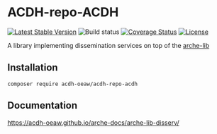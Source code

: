 # ACDH-repo-ACDH

[![Latest Stable Version](https://poser.pugx.org/acdh-oeaw/arche-lib-disserv/v/stable)](https://packagist.org/packages/acdh-oeaw/arche-lib-disserv)
![Build status](https://github.com/acdh-oeaw/arche-lib-disserv/workflows/phpunit/badge.svg?branch=master)
[![Coverage Status](https://coveralls.io/repos/github/acdh-oeaw/arche-lib-disserv/badge.svg?branch=master)](https://coveralls.io/github/acdh-oeaw/arche-lib-disserv?branch=master)
[![License](https://poser.pugx.org/acdh-oeaw/arche-lib-disserv/license)](https://packagist.org/packages/acdh-oeaw/arche-lib-disserv)

A library implementing dissemination services on top of the [arche-lib](https://github.com/acdh-oeaw/arche-lib)

## Installation

`composer require acdh-oeaw/acdh-repo-acdh`

## Documentation

https://acdh-oeaw.github.io/arche-docs/arche-lib-disserv/

